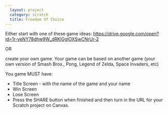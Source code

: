 ```yaml
---
  layout: project
  category: scratch
  title: Freedom Of Choice
---
```


Either start with one of these game ideas: https://drive.google.com/open?id=1r-veNY78dhw9W_dRKlGgIOXSwCNrUr-2

OR

create your own game. Your game can be based on another game (your own version of Smash Bros., Pong, Legend of Zelda, Space Invaders, etc)

You game MUST have:

- Title Screen - with the name of the game and your name
- Win Screen
- Lose Screen
- Press the SHARE button when finished and then turn in the URL for your Scratch project on Canvas.
